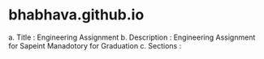 # bhabhava.github.io

a. Title : Engineering Assignment
b. Description : Engineering Assignment for Sapeint Manadotory for Graduation
c. Sections :
